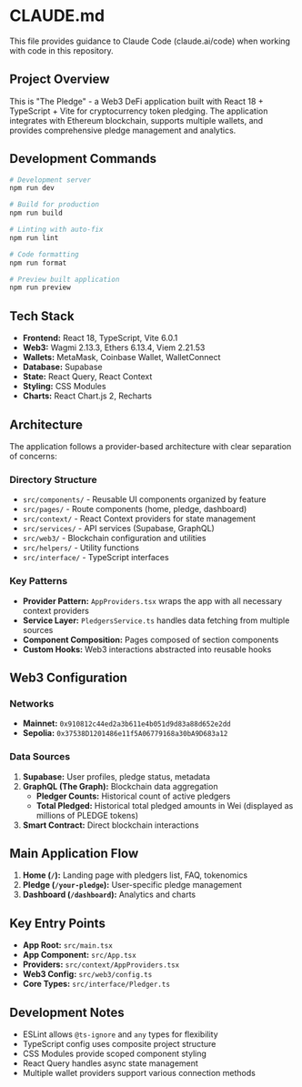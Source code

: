 # CLAUDE.md

This file provides guidance to Claude Code (claude.ai/code) when working with code in this repository.

## Project Overview

This is "The Pledge" - a Web3 DeFi application built with React 18 + TypeScript + Vite for cryptocurrency token pledging. The application integrates with Ethereum blockchain, supports multiple wallets, and provides comprehensive pledge management and analytics.

## Development Commands

```bash
# Development server
npm run dev

# Build for production
npm run build

# Linting with auto-fix
npm run lint

# Code formatting
npm run format

# Preview built application
npm run preview
```

## Tech Stack

- **Frontend:** React 18, TypeScript, Vite 6.0.1
- **Web3:** Wagmi 2.13.3, Ethers 6.13.4, Viem 2.21.53
- **Wallets:** MetaMask, Coinbase Wallet, WalletConnect
- **Database:** Supabase
- **State:** React Query, React Context
- **Styling:** CSS Modules
- **Charts:** React Chart.js 2, Recharts

## Architecture

The application follows a provider-based architecture with clear separation of concerns:

### Directory Structure
- `src/components/` - Reusable UI components organized by feature
- `src/pages/` - Route components (home, pledge, dashboard)
- `src/context/` - React Context providers for state management
- `src/services/` - API services (Supabase, GraphQL)
- `src/web3/` - Blockchain configuration and utilities
- `src/helpers/` - Utility functions
- `src/interface/` - TypeScript interfaces

### Key Patterns
- **Provider Pattern:** `AppProviders.tsx` wraps the app with all necessary context providers
- **Service Layer:** `PledgersService.ts` handles data fetching from multiple sources
- **Component Composition:** Pages composed of section components
- **Custom Hooks:** Web3 interactions abstracted into reusable hooks

## Web3 Configuration

### Networks
- **Mainnet:** `0x910812c44ed2a3b611e4b051d9d83a88d652e2dd`
- **Sepolia:** `0x37538D1201486e11f5A06779168a30bA9D683a12`

### Data Sources
1. **Supabase:** User profiles, pledge status, metadata
2. **GraphQL (The Graph):** Blockchain data aggregation
   - **Pledger Counts:** Historical count of active pledgers
   - **Total Pledged:** Historical total pledged amounts in Wei (displayed as millions of PLEDGE tokens)
3. **Smart Contract:** Direct blockchain interactions

## Main Application Flow

1. **Home (`/`):** Landing page with pledgers list, FAQ, tokenomics
2. **Pledge (`/your-pledge`):** User-specific pledge management
3. **Dashboard (`/dashboard`):** Analytics and charts

## Key Entry Points

- **App Root:** `src/main.tsx`
- **App Component:** `src/App.tsx`
- **Providers:** `src/context/AppProviders.tsx`
- **Web3 Config:** `src/web3/config.ts`
- **Core Types:** `src/interface/Pledger.ts`

## Development Notes

- ESLint allows `@ts-ignore` and `any` types for flexibility
- TypeScript config uses composite project structure
- CSS Modules provide scoped component styling
- React Query handles async state management
- Multiple wallet providers support various connection methods